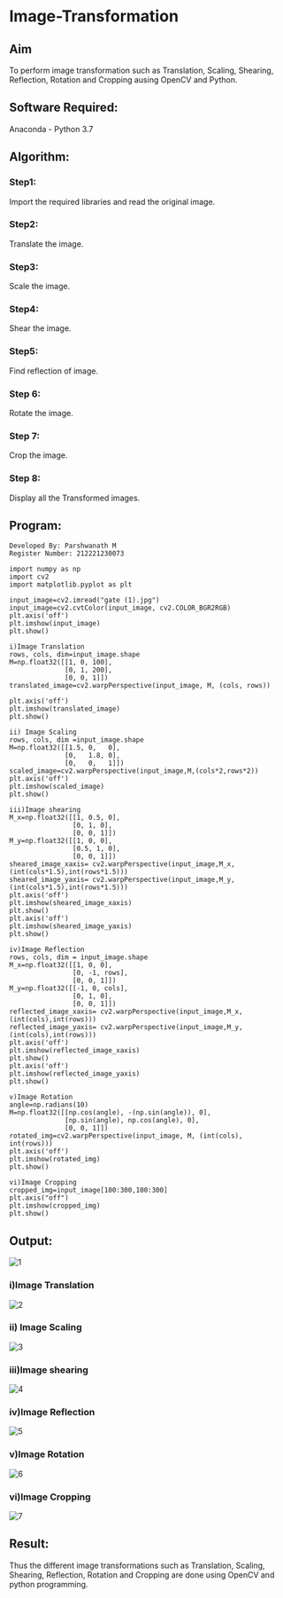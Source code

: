 # Image-Transformation
## Aim
To perform image transformation such as Translation, Scaling, Shearing, Reflection, Rotation and Cropping ausing OpenCV and Python.

## Software Required:
Anaconda - Python 3.7

## Algorithm:
### Step1:
Import the required libraries and read the original image.

### Step2:
Translate the image.

### Step3:
Scale the image.

### Step4:
Shear the image.

### Step5:
Find reflection of image.

### Step 6:
Rotate the image.

### Step 7:
Crop the image.

### Step 8:
Display all the Transformed images.

## Program:
```
Developed By: Parshwanath M
Register Number: 212221230073

import numpy as np
import cv2
import matplotlib.pyplot as plt

input_image=cv2.imread("gate (1).jpg")
input_image=cv2.cvtColor(input_image, cv2.COLOR_BGR2RGB)
plt.axis('off')
plt.imshow(input_image)
plt.show()

i)Image Translation
rows, cols, dim=input_image.shape
M=np.float32([[1, 0, 100],
              [0, 1, 200],
              [0, 0, 1]])
translated_image=cv2.warpPerspective(input_image, M, (cols, rows))

plt.axis('off')
plt.imshow(translated_image)
plt.show()

ii) Image Scaling
rows, cols, dim =input_image.shape
M=np.float32([[1.5, 0,   0],
              [0,   1.8, 0],
              [0,   0,   1]])
scaled_image=cv2.warpPerspective(input_image,M,(cols*2,rows*2))
plt.axis('off')
plt.imshow(scaled_image)
plt.show()

iii)Image shearing
M_x=np.float32([[1, 0.5, 0],
                [0, 1, 0],
                [0, 0, 1]])
M_y=np.float32([[1, 0, 0],
                [0.5, 1, 0],
                [0, 0, 1]])
sheared_image_xaxis= cv2.warpPerspective(input_image,M_x,(int(cols*1.5),int(rows*1.5)))
sheared_image_yaxis= cv2.warpPerspective(input_image,M_y,(int(cols*1.5),int(rows*1.5)))
plt.axis('off')
plt.imshow(sheared_image_xaxis)
plt.show()
plt.axis('off')
plt.imshow(sheared_image_yaxis)
plt.show()

iv)Image Reflection
rows, cols, dim = input_image.shape
M_x=np.float32([[1, 0, 0],
                [0, -1, rows],
                [0, 0, 1]])
M_y=np.float32([[-1, 0, cols],
                [0, 1, 0],
                [0, 0, 1]])
reflected_image_xaxis= cv2.warpPerspective(input_image,M_x,(int(cols),int(rows)))
reflected_image_yaxis= cv2.warpPerspective(input_image,M_y,(int(cols),int(rows)))
plt.axis('off')
plt.imshow(reflected_image_xaxis)
plt.show()
plt.axis('off')
plt.imshow(reflected_image_yaxis)
plt.show()

v)Image Rotation
angle=np.radians(10)
M=np.float32([[np.cos(angle), -(np.sin(angle)), 0],
              [np.sin(angle), np.cos(angle), 0],
              [0, 0, 1]])
rotated_img=cv2.warpPerspective(input_image, M, (int(cols), int(rows)))
plt.axis('off')
plt.imshow(rotated_img)
plt.show()

vi)Image Cropping
cropped_img=input_image[100:300,100:300]
plt.axis("off")
plt.imshow(cropped_img)
plt.show()
```

## Output:

![1](https://user-images.githubusercontent.com/95388047/232021736-2b197819-6085-4a19-a187-afcd4234ea0d.jpg)

### i)Image Translation

![2](https://user-images.githubusercontent.com/95388047/232021761-e79a9e3d-67cf-4e04-9a88-87238d2d006e.jpg)

### ii) Image Scaling

![3](https://user-images.githubusercontent.com/95388047/232021803-2f77b534-2c80-4872-92f5-f1063b1d021f.jpg)

### iii)Image shearing

![4](https://user-images.githubusercontent.com/95388047/232021854-7c2746dc-1897-48eb-aa62-7b79a4100cbd.jpg)

### iv)Image Reflection

![5](https://user-images.githubusercontent.com/95388047/232022172-b348e2e0-591c-4b0b-b08a-fabc7804edfd.jpg)

### v)Image Rotation

![6](https://user-images.githubusercontent.com/95388047/232022186-46aba2db-99e7-4450-afac-7350890dfa8e.jpg)

### vi)Image Cropping

![7](https://user-images.githubusercontent.com/95388047/232022221-434b44c0-41f9-46ce-999e-bbb3150dee55.jpg)

## Result: 

Thus the different image transformations such as Translation, Scaling, Shearing, Reflection, Rotation and Cropping are done using OpenCV and python programming.
